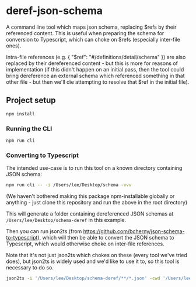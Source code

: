 # deref-json-schema

A command line tool which maps json schema, replacing $refs by their referenced content. This is useful when preparing the schema for conversion to Typescript, which can choke on $refs (especially inter-file ones).

Intra-file references (e.g. { "$ref": "#/definitions/detail/schema" }) are also replaced by their dereferenced content - but this is more for reasons of implementation (if this didn't happen on an initial pass, then the tool could bring dereference an external schema which referenced something in that other file - but then we'll die attempting to resolve that $ref in the initial file).

## Project setup
```
npm install
```

### Running the CLI
```
npm run cli
```

### Converting to Typescript

The intended use-case is to run this tool on a known directory containing JSON schema:

```sh
npm run cli -- -i /Users/lee/Desktop/schema -vvv
```

(We haven't bothered making this package npm-installable globally or anything - just clone this repository and run the above in the root directory)

This will generate a folder containing dereferenced JSON schemas at `/Users/lee/Desktop/schema-deref` in this example.

Then you can run json2ts (from https://github.com/bcherny/json-schema-to-typescript), which will then be able to convert the JSON schema to Typescript, which would otherwise choke on inter-file references.

Note that it's not just json2ts which chokes on these (every tool we've tried does), but json2ts is widely used and we'd like to use it to, so this tool is necessary to do so.

```sh
json2ts -i '/Users/lee/Desktop/schema-deref/**/*.json' -cwd '/Users/lee/Desktop/schema-deref' > ~/Desktop/output.ts
```
